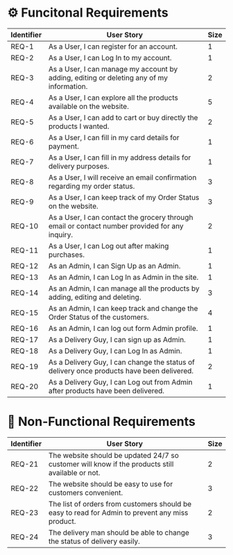 # ⚙️ Funcitonal Requirements

Identifier | User Story | Size
------------ | ------------- | ------
REQ-1 | As a User, I can register for an account. | 1
REQ-2 | As a User, I can Log In to my account. | 1 
REQ-3 | As a User, I can manage my account by adding, editing or deleting any of my information. | 2
REQ-4 | As a User, I can explore all the products available on the website.| 5
REQ-5 | As a User, I can add to cart or buy directly the products I wanted.| 2
REQ-6 | As a User, I can fill in my card details for payment.| 1
REQ-7 | As a User, I can fill in my address details for delivery purposes.| 1
REQ-8 | As a User, I will receive an email confirmation regarding my order status.| 3
REQ-9 | As a User, I can keep track of my Order Status on the website.| 3
REQ-10| As a User, I can contact the grocery through email or contact number provided for any inquiry.| 2
REQ-11| As a User, I can Log out after making purchases. | 1
REQ-12| As an Admin, I can Sign Up as an Admin.| 1
REQ-13| As an Admin, I can Log In as Admin in the site.| 1
REQ-14| As an Admin, I can manage all the products by adding, editing and deleting.| 3
REQ-15| As an Admin, I can keep track and change the Order Status of the customers.| 4
REQ-16| As an Admin, I can log out form Admin profile.| 1
REQ-17| As a Delivery Guy, I can sign up as Admin.| 1
REQ-18| As a Delivery Guy, I can Log In as Admin.| 1
REQ-19| As a Delivery Guy, I can change the status of delivery once products have been delivered. | 2
REQ-20| As a Delivery Guy, I can Log out from Admin after products have been delivered.| 1

# 🔩 Non-Functional Requirements

Identifier | User Story | Size
---------- | ---------- | -----
REQ-21 | The website should be updated 24/7 so customer will know if the products still available or not. | 2
REQ-22 | The website should be easy to use for customers convenient. | 3
REQ-23 | The list of orders from customers should be easy to read for Admin to prevent any miss product. | 2
REQ-24 | The delivery man should be able to change the status of delivery easily. | 3
